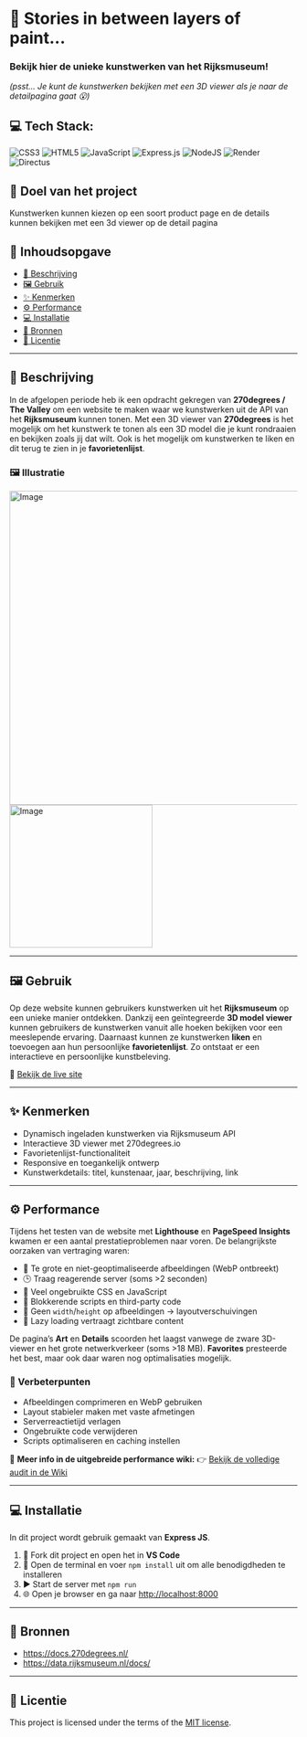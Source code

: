 # 🎨 Stories in between layers of paint...

### Bekijk hier de unieke kunstwerken van het Rijksmuseum! <br>

*(psst... Je kunt de kunstwerken bekijken met een 3D viewer als je naar de detailpagina gaat 😮)*

## 💻 Tech Stack:

![CSS3](https://img.shields.io/badge/css3-%231572B6.svg?style=for-the-badge\&logo=css3\&logoColor=white)
![HTML5](https://img.shields.io/badge/html5-%23E34F26.svg?style=for-the-badge\&logo=html5\&logoColor=white)
![JavaScript](https://img.shields.io/badge/javascript-%23323330.svg?style=for-the-badge\&logo=javascript\&logoColor=%23F7DF1E)
![Express.js](https://img.shields.io/badge/express.js-%23404d59.svg?style=for-the-badge\&logo=express\&logoColor=%2361DAFB)
![NodeJS](https://img.shields.io/badge/node.js-6DA55F?style=for-the-badge\&logo=node.js\&logoColor=white)
![Render](https://img.shields.io/badge/Render-%46E3B7.svg?style=for-the-badge\&logo=render\&logoColor=white)
![Directus](https://img.shields.io/badge/directus-%2364f.svg?style=for-the-badge\&logo=directus\&logoColor=white)

## 🎯 Doel van het project

Kunstwerken kunnen kiezen op een soort product page en de details kunnen bekijken met een 3d viewer op de detail pagina

## 📑 Inhoudsopgave

* [📖 Beschrijving](#beschrijving)
* [🖼️ Gebruik](#gebruik)
* [✨ Kenmerken](#kenmerken)
* [⚙️ Performance](#performance)
* [💻 Installatie](#installatie)
* [🔗 Bronnen](#bronnen)
* [📄 Licentie](#licentie)

---

## 📖 Beschrijving

In de afgelopen periode heb ik een opdracht gekregen van **270degrees / The Valley** om een website te maken waar we kunstwerken uit de API van het **Rijksmuseum** kunnen tonen.
Met een 3D viewer van **270degrees** is het mogelijk om het kunstwerk te tonen als een 3D model die je kunt rondraaien en bekijken zoals jij dat wilt.
Ook is het mogelijk om kunstwerken te liken en dit terug te zien in je **favorietenlijst**.

### 🖼️ Illustratie

<img width="550" alt="Image" src="https://github.com/user-attachments/assets/62717bd7-2b07-443d-bafc-35f00f1c8711"/>

<img width="250" alt="Image" src="https://github.com/user-attachments/assets/26842453-ec4c-4fbe-ae85-94290a011ce5"/>

---

## 🖼️ Gebruik

Op deze website kunnen gebruikers kunstwerken uit het **Rijksmuseum** op een unieke manier ontdekken. Dankzij een geïntegreerde **3D model viewer** kunnen gebruikers de kunstwerken vanuit alle hoeken bekijken voor een meeslepende ervaring.
Daarnaast kunnen ze kunstwerken **liken** en toevoegen aan hun persoonlijke **favorietenlijst**. Zo ontstaat er een interactieve en persoonlijke kunstbeleving.

🔗 [Bekijk de live site](https://artwork-270projects.onrender.com)

---

## ✨ Kenmerken

* Dynamisch ingeladen kunstwerken via Rijksmuseum API
* Interactieve 3D viewer met 270degrees.io
* Favorietenlijst-functionaliteit
* Responsive en toegankelijk ontwerp
* Kunstwerkdetails: titel, kunstenaar, jaar, beschrijving, link

---

## ⚙️ Performance

Tijdens het testen van de website met **Lighthouse** en **PageSpeed Insights** kwamen er een aantal prestatieproblemen naar voren. De belangrijkste oorzaken van vertraging waren:

* 📸 Te grote en niet-geoptimaliseerde afbeeldingen (WebP ontbreekt)
* 🕒 Traag reagerende server (soms >2 seconden)
* 🧹 Veel ongebruikte CSS en JavaScript
* 🧱 Blokkerende scripts en third-party code
* 📐 Geen `width`/`height` op afbeeldingen → layoutverschuivingen
* 🧠 Lazy loading vertraagt zichtbare content

De pagina’s **Art** en **Details** scoorden het laagst vanwege de zware 3D-viewer en het grote netwerkverkeer (soms >18 MB).
**Favorites** presteerde het best, maar ook daar waren nog optimalisaties mogelijk.

### 🔧 Verbeterpunten

* Afbeeldingen comprimeren en WebP gebruiken
* Layout stabieler maken met vaste afmetingen
* Serverreactietijd verlagen
* Ongebruikte code verwijderen
* Scripts optimaliseren en caching instellen

📄 **Meer info in de uitgebreide performance wiki:**
👉 [Bekijk de volledige audit in de Wiki](https://github.com/Recss68/proof-of-concept/wiki/Project-%E2%80%90-Artwork-%E2%80%90-270Degrees#performance-audit)

---

## 💻 Installatie

In dit project wordt gebruik gemaakt van **Express JS**.

1. 🔄 Fork dit project en open het in **VS Code**
2. 💽 Open de terminal en voer `npm install` uit om alle benodigdheden te installeren
3. ▶️ Start de server met `npm run`
4. 🌐 Open je browser en ga naar [http://localhost:8000](http://localhost:8000)

---

## 🔗 Bronnen

* https://docs.270degrees.nl/
* https://data.rijksmuseum.nl/docs/

---

## 📄 Licentie

This project is licensed under the terms of the [MIT license](./LICENSE).
